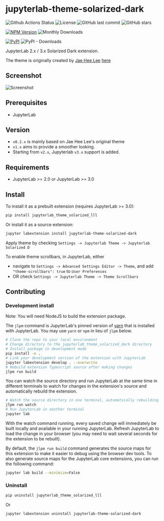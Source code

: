 # jupyterlab-theme-solarized-dark

![Github Actions Status](https://github.com/AllanChain/jupyterlab-theme-solarized-dark/workflows/Build/badge.svg)
![License](https://img.shields.io/github/license/AllanChain/jupyterlab-theme-solarized-dark.svg)
![GitHub last commit](https://img.shields.io/github/last-commit/AllanChain/jupyterlab-theme-solarized-dark)
![GitHub stars](https://img.shields.io/github/stars/AllanChain/jupyterlab-theme-solarized-dark)

[![NPM Version](https://img.shields.io/npm/v/jupyterlab-theme-solarized-dark.svg)](https://npmjs.org/package/jupyterlab-theme-solarized-dark)
![Monthly Downloads](https://img.shields.io/npm/dm/jupyterlab-theme-solarized-dark.svg?label=npm%20downloads)

[![PyPI](https://img.shields.io/pypi/v/jupyterlab_theme_solarized_dark)](https://pypi.org/project/jupyterlab-theme-solarized-dark/)
![PyPI - Downloads](https://img.shields.io/pypi/dm/jupyterlab_theme_solarized_dark?label=pypi%20downloads)

JupyterLab 2.x / 3.x Solarized Dark extension.

The theme is originally created by [Jae Hee Lee](http://jaeheelee.info/) [here](https://gist.github.com/dschaehi/ff6d30e6779a683053a1f078af178cdb)

## Screenshot

![Screenshot](https://user-images.githubusercontent.com/36528777/79721723-6927f680-8315-11ea-8a5b-e2c298eeed09.png)

## Prerequisites

* JupyterLab

## Version

- `v0.2.x` is mainly based on Jae Hee Lee's original theme
- `v1.x` aims to provide a smoother looking.
- Starting from `v2.x`, Jupyterlab `v3.x` support is added.

## Requirements

* JupyterLab >= 2.0 or JupyterLab >= 3.0

## Install

To install it as a prebuilt extension (requires JupyterLab >= 3.0):

```bash
pip install jupyterlab_theme_solarized_lll
```

Or install it as a source extension:

```bash
jupyter labextension install jupyterlab-theme-solarized-dark
```

Apply theme by checking `Settings -> Jupyterlab Theme -> Jupyterlab Solarized D`

To enable theme scrollbars, in JupyterLab, either

- navigate to `Settings -> Advanced Settings Editor -> Theme`, and add `"theme-scrollbars": true` to `User Preferences`
- OR check `Settings -> Jupyterlab Theme -> Theme Scrollbars`

## Contributing

### Development install

Note: You will need NodeJS to build the extension package.

The `jlpm` command is JupyterLab's pinned version of
[yarn](https://yarnpkg.com/) that is installed with JupyterLab. You may use
`yarn` or `npm` in lieu of `jlpm` below.

```bash
# Clone the repo to your local environment
# Change directory to the jupyterlab_theme_solarized_dark directory
# Install package in development mode
pip install -e .
# Link your development version of the extension with JupyterLab
jupyter labextension develop . --overwrite
# Rebuild extension Typescript source after making changes
jlpm run build
```

You can watch the source directory and run JupyterLab at the same time in different terminals to watch for changes in the extension's source and automatically rebuild the extension.

```bash
# Watch the source directory in one terminal, automatically rebuilding when needed
jlpm run watch
# Run JupyterLab in another terminal
jupyter lab
```

With the watch command running, every saved change will immediately be built locally and available in your running JupyterLab. Refresh JupyterLab to load the change in your browser (you may need to wait several seconds for the extension to be rebuilt).

By default, the `jlpm run build` command generates the source maps for this extension to make it easier to debug using the browser dev tools. To also generate source maps for the JupyterLab core extensions, you can run the following command:

```bash
jupyter lab build --minimize=False
```

### Uninstall

```bash
pip uninstall jupyterlab_theme_solarized_lll
```

Or

```bash
jupyter labextension uninstall jupyterlab-theme-solarized-dark
```
